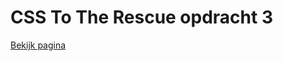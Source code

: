 # CSS To The Rescue opdracht 3

[Bekijk pagina](http://dennis-van-bennekom.github.io/minor-css-opdracht-3)
